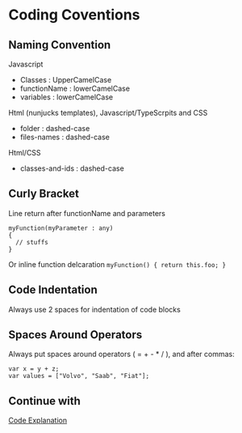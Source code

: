Coding Coventions
===============

Naming Convention
-----------------

Javascript
- Classes : UpperCamelCase
- functionName : lowerCamelCase
- variables : lowerCamelCase

Html (nunjucks templates), Javascript/TypeScrpits and CSS
- folder : dashed-case
- files-names : dashed-case

Html/CSS
- classes-and-ids : dashed-case

Curly Bracket
-------------

Line return after functionName and parameters
```
myFunction(myParameter : any)
{
  // stuffs
}
```

Or inline function delcaration `myFunction() { return this.foo; }`


Code Indentation
----------

Always use 2 spaces for indentation of code blocks

Spaces Around Operators
----------------------

Always put spaces around operators ( = + - * / ), and after commas:
```
var x = y + z;
var values = ["Volvo", "Saab", "Fiat"];
```

Continue with
---
[Code Explanation](3-Code-explanation.md)

